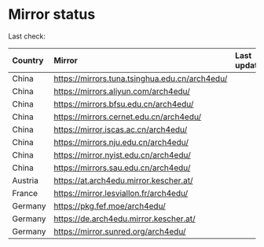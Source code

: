 <script src="./time.js"></script>
# Mirror status
Last check: <script type="text/javascript">localize(1718810490.6538599);</script>

|Country|Mirror|Last update|
|:------|:-----|:----------|
|China|https://mirrors.tuna.tsinghua.edu.cn/arch4edu/|<script type="text/javascript">localize(1718778984);</script>|
|China|https://mirrors.aliyun.com/arch4edu/|<script type="text/javascript">localize(1718778984);</script>|
|China|https://mirrors.bfsu.edu.cn/arch4edu/|<script type="text/javascript">localize(1718778984);</script>|
|China|https://mirrors.cernet.edu.cn/arch4edu/|<script type="text/javascript">localize(1718778984);</script>|
|China|https://mirror.iscas.ac.cn/arch4edu/|<script type="text/javascript">localize(1718778984);</script>|
|China|https://mirrors.nju.edu.cn/arch4edu/|<script type="text/javascript">localize(1718735686);</script>|
|China|https://mirror.nyist.edu.cn/arch4edu/|<script type="text/javascript">localize(1718778984);</script>|
|China|https://mirrors.sau.edu.cn/arch4edu/|<script type="text/javascript">localize(1718778984);</script>|
|Austria|https://at.arch4edu.mirror.kescher.at/|<script type="text/javascript">localize(1718778984);</script>|
|France|https://mirror.lesviallon.fr/arch4edu/|<script type="text/javascript">localize(1718778984);</script>|
|Germany|https://pkg.fef.moe/arch4edu/|<script type="text/javascript">localize(1718778984);</script>|
|Germany|https://de.arch4edu.mirror.kescher.at/|<script type="text/javascript">localize(1718778984);</script>|
|Germany|https://mirror.sunred.org/arch4edu/|<script type="text/javascript">localize(1718778984);</script>|

<script src="./tablefilter/tablefilter.js"></script>
<script src="./table.js"></script>